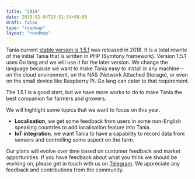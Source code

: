 ```yaml
---
title: "2019"
date: 2019-02-04T18:51:54+08:00
draft: false
type: "roadmap"
layout: "roadmap"
---
```


Tania current [stable version is 1.5.1](https://github.com/Tanibox/tania-core) was released in 2018. It is a total rewrite of the initial Tania that is written in PHP (Symfony framework). Version 1.5.1 uses Go lang and we will use it for the later version. We change the language because we want to make Tania easy to install in any machine--on the cloud environment, on the NAS (Network Attached Storage), or even on the small device like Raspberry Pi. Go lang can cater to that requirement.

The 1.5.1 is a good start, but we have more works to do to make Tania the best companion for farmers and growers.

We will highlight some topics that we want to focus on this year.

* **Localisation**, we get some feedback from users in some non-English speaking countries to add localisation feature into Tania.
* **IoT integration**, we want Tania to have a capability to record data from sensors and controlling some aspect on the farm. 

Our plans will evolve over time based on customer feedback and market opportunities. If you have feedback about what you think we should be working on, please get in touch with us on [Telegram](https://t.me/usetania). We appreciate any feedback and contributions from the community.
